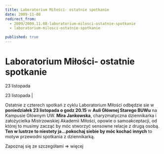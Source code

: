 ```yaml
---
title: Laboratorium Miłości- ostatnie spotkanie
date: 2009-11-08
redirect_from: 
  - 2009/2009.11.08-laboratorium-milosci-ostatnie-spotkanie
  - laboratorium-milosci-ostatnie-spotkanie

published: true
---
```




# Laboratorium Miłości- ostatnie spotkanie

<time>23 listopada</time>

23 listopada | 

Ostatnie z czterech spotkań z cyklu Laboratorium Miłości odbędzie sie w **poniedziałek 23 listopada o godz 20.15** w **Auli Głównej Starego BUWu** na Kampusie Głównym UW.
**Mira Jankowska**, charyzmatyczna dziennikarka i&nbsp; założycielka Mistrzowskiej Akademii Miłości, opowie o samoakceptacji, od której to musimy zacząć by móc stworzyć sensowne relacje z drugą osobą. **Ten w lustrze to niestety ja...pokochaj siebie by móc kochać innych** to motyw przewodni spotkania z dziennikarką.

Zapoznaj się ze szczegółami =&gt; więcej


<!--CONTENT FROM OLD SERVER (jos before 2013): 23 listopada | 



Ostatnie z czterech spotkań z cyklu Laboratorium Miłości odbędzie sie w **poniedziałek 23 listopada o godz 20.15** w **Auli Głównej Starego BUWu** na Kampusie Głównym UW.
**Mira Jankowska**, charyzmatyczna dziennikarka i&nbsp; założycielka Mistrzowskiej Akademii Miłości, opowie o samoakceptacji, od której to musimy zacząć by móc stworzyć sensowne relacje z drugą osobą. **Ten w lustrze to niestety ja...pokochaj siebie by móc kochać innych** to motyw przewodni spotkania z dziennikarką.



Zapoznaj się ze szczegółami =&gt; więcej

-->

<!--{{json:{"created_date":"2009-11-08 22:10:56","publish_down":"0000-00-00 00:00:00","id":"793"}}}-->